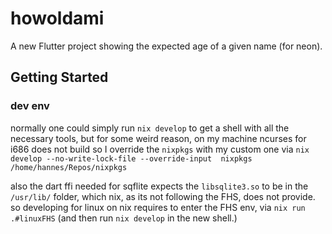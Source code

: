 # howoldami

A new Flutter project showing the expected age of a given name (for neon).

## Getting Started

### dev env

normally one could simply run `nix develop` to get a shell with all the necessary tools, but for some weird reason, on my machine ncurses for i686 does not build so I override the `nixpkgs` with my custom one via `nix develop --no-write-lock-file --override-input  nixpkgs /home/hannes/Repos/nixpkgs`

also the dart ffi needed for sqflite expects the `libsqlite3.so` to be in the `/usr/lib/` folder, which nix, as its not following the FHS, does not provide. so developing for linux on nix requires to enter the FHS env, via `nix run .#linuxFHS` (and then run `nix develop` in the new shell.)
